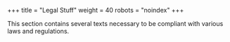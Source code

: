 +++
title = "Legal Stuff"
weight = 40
robots = "noindex"
+++

This section contains several texts necessary to be compliant with various laws and regulations.
